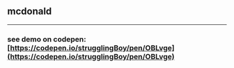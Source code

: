 ## mcdonald
---
### see demo on codepen: [https://codepen.io/strugglingBoy/pen/OBLvge](https://codepen.io/strugglingBoy/pen/OBLvge)